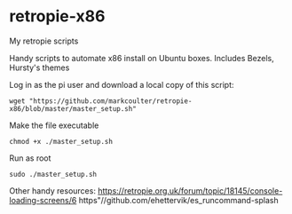 # retropie-x86
My retropie scripts

Handy scripts to automate x86 install on Ubuntu boxes.
Includes Bezels, Hursty's themes



Log in as the pi user and download a local copy of this script:

    wget "https://github.com/markcoulter/retropie-x86/blob/master/master_setup.sh"

Make the file executable

    chmod +x ./master_setup.sh

Run as root

    sudo ./master_setup.sh

Other handy resources:
https://retropie.org.uk/forum/topic/18145/console-loading-screens/6
https"//github.com/ehettervik/es_runcommand-splash
